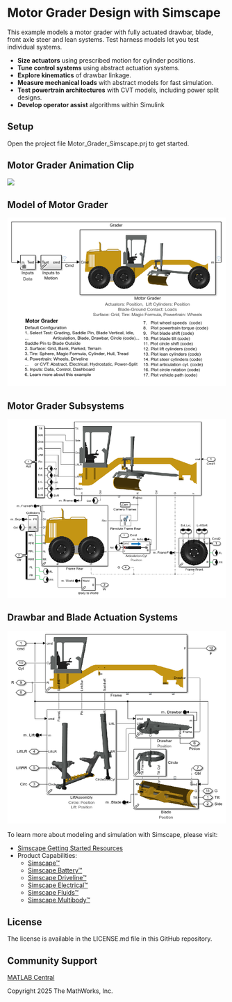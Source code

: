 # **Motor Grader Design with Simscape**

This example models a motor grader with fully actuated drawbar, blade, 
front axle steer and lean systems.  Test harness models let you test
individual systems.

* **Size actuators** using prescribed motion for cylinder positions. 
* **Tune control systems** using abstract actuation systems.
* **Explore kinematics** of drawbar linkage.
* **Measure mechanical loads** with abstract models for fast simulation.
* **Test powertrain architectures** with CVT models, including power split designs.
* **Develop operator assist** algorithms within Simulink

## Setup 
Open the project file Motor_Grader_Simscape.prj to get started.

## **Motor Grader Animation Clip**
![](Scripts_Data/Overview/Motor_Grader_Blade_Load_GIF.gif)

## **Model of Motor Grader**
![](Models/Overview/html/sm_motor_grader_01.png)

## **Motor Grader Subsystems**
![](Models/Overview/html/sm_motor_grader_03.png)

## **Drawbar and Blade Actuation Systems**
![](Models/Overview/html/sm_motor_grader_04.png)

To learn more about modeling and simulation with Simscape, please visit:
* [Simscape Getting Started Resources](https://www.mathworks.com/solutions/physical-modeling/resources.html)
* Product Capabilities:
   * [Simscape&trade;](https://www.mathworks.com/products/simscape.html)
   * [Simscape Battery&trade;](https://www.mathworks.com/products/simscape-battery.html)
   * [Simscape Driveline&trade;](https://www.mathworks.com/products/simscape-driveline.html)
   * [Simscape Electrical&trade;](https://www.mathworks.com/products/simscape-electrical.html)
   * [Simscape Fluids&trade;](https://www.mathworks.com/products/simscape-fluids.html)
   * [Simscape Multibody&trade;](https://www.mathworks.com/products/simscape-multibody.html)

## License
The license is available in the LICENSE.md file in this GitHub repository.

## Community Support
[MATLAB Central](https://www.mathworks.com/matlabcentral)

Copyright 2025 The MathWorks, Inc.
